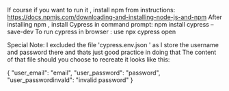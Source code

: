 If course if you want to run it , install npm from instructions: https://docs.npmjs.com/downloading-and-installing-node-js-and-npm
After installing npm , install Cypress in command prompt:  npm install cypress –save-dev
To run cypress in browser : use npx cypress open

Special Note: 
I excluded the file 'cypress.env.json ' as I store the username and password there and thats just good practice in doing that 
The content of that file should you choose to recreate it looks like this: 


{
    "user_email": "email",
    "user_password": "password",   
    "user_passwordinvald": "invalid password"
}    



